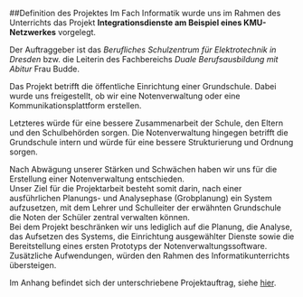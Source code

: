 ##Definition des Projektes
Im Fach Informatik wurde uns im Rahmen des Unterrichts das Projekt **Integrationsdienste am Beispiel eines KMU-Netzwerkes** vorgelegt. 

Der Auftraggeber ist das *Berufliches Schulzentrum für Elektrotechnik in Dresden* bzw. die Leiterin des Fachbereichs *Duale Berufsausbildung mit Abitur* Frau Budde. 

Das Projekt betrifft die öffentliche Einrichtung einer Grundschule. 
Dabei wurde uns freigestellt, ob wir eine Notenverwaltung oder eine Kommunikationsplattform erstellen. 

Letzteres würde für eine bessere Zusammenarbeit der Schule, den Eltern und den Schulbehörden sorgen. Die Notenverwaltung hingegen betrifft die Grundschule intern und würde für eine bessere Strukturierung und Ordnung sorgen. 

Nach Abwägung unserer Stärken und Schwächen haben wir uns für die Erstellung einer Notenverwaltung entschieden.                       
Unser Ziel für die Projektarbeit besteht somit darin, nach einer ausführlichen Planungs- und Analysephase (Grobplanung) ein System aufzusetzen, mit dem Lehrer und Schulleiter der erwähnten Grundschule die Noten der Schüler zentral verwalten können.               
Bei dem Projekt beschränken wir uns lediglich auf die Planung, die Analyse, das Aufsetzen des Systems, die Einrichtung ausgewählter Dienste sowie die Bereitstellung eines ersten Prototyps der Notenverwaltungssoftware. Zusätzliche Aufwendungen, würden den Rahmen des Informatikunterrichts übersteigen. 

Im Anhang befindet sich der unterschriebene Projektauftrag, siehe [hier](https://notenverwaltung.github.io/Notenverwaltungssoftware/Projektauftrag/).

